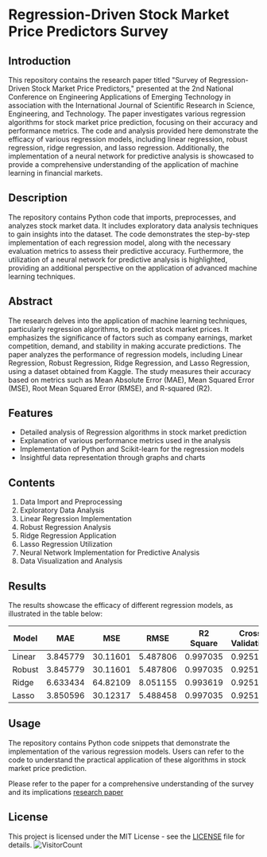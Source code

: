 # Regression-Driven Stock Market Price Predictors Survey

## Introduction

This repository contains the research paper titled "Survey of Regression-Driven Stock Market Price Predictors," presented at the 2nd National Conference on Engineering Applications of Emerging Technology in association with the International Journal of Scientific Research in Science, Engineering, and Technology. The paper investigates various regression algorithms for stock market price prediction, focusing on their accuracy and performance metrics. The code and analysis provided here demonstrate the efficacy of various regression models, including linear regression, robust regression, ridge regression, and lasso regression. Additionally, the implementation of a neural network for predictive analysis is showcased to provide a comprehensive understanding of the application of machine learning in financial markets.

## Description

The repository contains Python code that imports, preprocesses, and analyzes stock market data. It includes exploratory data analysis techniques to gain insights into the dataset. The code demonstrates the step-by-step implementation of each regression model, along with the necessary evaluation metrics to assess their predictive accuracy. Furthermore, the utilization of a neural network for predictive analysis is highlighted, providing an additional perspective on the application of advanced machine learning techniques.

## Abstract

The research delves into the application of machine learning techniques, particularly regression algorithms, to predict stock market prices. It emphasizes the significance of factors such as company earnings, market competition, demand, and stability in making accurate predictions. The paper analyzes the performance of regression models, including Linear Regression, Robust Regression, Ridge Regression, and Lasso Regression, using a dataset obtained from Kaggle. The study measures their accuracy based on metrics such as Mean Absolute Error (MAE), Mean Squared Error (MSE), Root Mean Squared Error (RMSE), and R-squared (R2).

## Features

- Detailed analysis of Regression algorithms in stock market prediction
- Explanation of various performance metrics used in the analysis
- Implementation of Python and Scikit-learn for the regression models
- Insightful data representation through graphs and charts

## Contents

1. Data Import and Preprocessing
2. Exploratory Data Analysis
3. Linear Regression Implementation
4. Robust Regression Analysis
5. Ridge Regression Application
6. Lasso Regression Utilization
7. Neural Network Implementation for Predictive Analysis
8. Data Visualization and Analysis

## Results

The results showcase the efficacy of different regression models, as illustrated in the table below:

| Model  | MAE       | MSE       | RMSE     | R2 Square | Cross Validation |
|--------|-----------|-----------|----------|-----------|------------------|
| Linear | 3.845779  | 30.11601  | 5.487806 | 0.997035  | 0.925135         |
| Robust | 3.845779  | 30.11601  | 5.487806 | 0.997035  | 0.925135         |
| Ridge  | 6.633434  | 64.82109  | 8.051155 | 0.993619  | 0.925135         |
| Lasso  | 3.850596  | 30.12317  | 5.488458 | 0.997035  | 0.92513          |

## Usage

The repository contains Python code snippets that demonstrate the implementation of the various regression models. Users can refer to the code to understand the practical application of these algorithms in stock market price prediction.

Please refer to the paper for a comprehensive understanding of the survey and its implications [research paper](https://ijsrset.com/IJSRSET22991540) 

## License

This project is licensed under the MIT License - see the [LICENSE](LICENSE) file for details.
![VisitorCount](https://profile-counter.glitch.me/{EquiSight}/count.svg)
